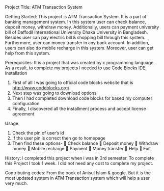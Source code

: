 Project Title:
ATM Transaction System

Getting Started:
This project is ATM Transaction System. It is a part of banking management system. In this system user can check balance, deposit money, withdraw money. Additionally, users can payment university bill of Daffodil International University Dhaka University in Bangladesh. Besides user can pay electric bill & shopping bill through this system. Furthermore, user can money transfer in any bank account. In addition, users can also do mobile recharge in this system. Moreover, user can get help from this system.

Prerequisites:
It is a project that was created by c programming language. As a result, to complete my projects I needed to use Code Blocks IDE.
Installation
1.	First of all I was going to official code blocks website that is http://www.codeblocks.org/
2.	Next step was going to download options
3.	Then I had completed download code blocks for based my computer configuration
4.	Finally, I discovered all the installment process and accept license agreement

Usage:
1.	Check the pin of user’s id
2.	If the user pin is correct then go to homepage
3.	Then find these options-
	Check balance
	Deposit money
	Withdraw money
	Mobile recharge
	Payment
	Money transfer
	Help
	Exit

History:
I completed this project when i was in 3rd semester. To complete this Project I took 1 week. I did not need any cost to complete my project.

Contributing codes:
From the book of Anisul Islam & google. But it is the most updated system in ATM Transaction system which will help a user very much.
